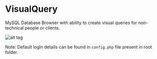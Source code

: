 VisualQuery
===========

MySQL Database Browser with ability to create visual queries for non-technical people or clients.

![alt tag](https://raw.githubusercontent.com/sarfraznawaz2005/VisualQuery/master/screenshot.gif)

Note: Default login details can be found in `config.php` file present in root folder.